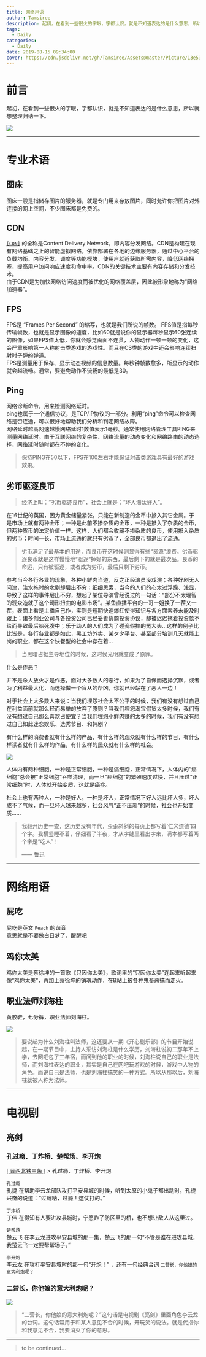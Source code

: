 ```yaml
---
title: 网络用语
author: Tamsiree
description: 起初，在看到一些很火的字眼，字都认识，就是不知道表达的是什么意思，所以就想整理归纳一下。
tags:
  - Daily
categories:
  - Daily
date: 2019-08-15 09:34:00
cover: https://cdn.jsdelivr.net/gh/Tamsiree/Assets@master/Picture/13e535eb4f3c0276170cab8f4878aa57ed5879b3.jpg
---
```


# 前言
起初，在看到一些很火的字眼，字都认识，就是不知道表达的是什么意思，所以就想整理归纳一下。

![](https://cdn.jsdelivr.net/gh/Tamsiree/Assets@master/Picture/upic_31528482_ZWxVYlJBeXBESTlpbm9Ib1diMHRGUT09_1571244105358.jpg)

---

# 专业术语
## 图床
图床一般是指储存图片的服务器，就是专门用来存放图片，同时允许你把图片对外连接的网上空间，不少图床都是免费的。  

## CDN
[`[CDN]`](https://tamsiree.com/Technical-Research/CDN/CDN/) 的全称是Content Delivery Network，即内容分发网络。CDN是构建在现有网络基础之上的智能虚拟网络，依靠部署在各地的边缘服务器，通过中心平台的负载均衡、内容分发、调度等功能模块，使用户就近获取所需内容，降低网络拥塞，提高用户访问响应速度和命中率。CDN的关键技术主要有内容存储和分发技术。  
由于CDN是为加快网络访问速度而被优化的网络覆盖层，因此被形象地称为“网络加速器”。

## FPS
FPS是 “Frames Per Second” 的缩写，也就是我们所说的帧数。
FPS值是指每秒传输帧数，也就是显示图像的速度，比如60就是说你的显示器每秒显示60张连续的图像，如果FPS值太低，你就会感觉画面不连贯，人物动作一顿一顿的变化，这会严重影响第一人称射击类游戏的游戏性。而且在CS类的游戏中还会影响连续扫射时子弹的弹道。  
FPS是测量用于保存、显示动态视频的信息数量。每秒钟帧数愈多，所显示的动作就会越流畅。通常，要避免动作不流畅的最低是30。

## Ping
网络诊断命令，用来检测网络延时。  
ping也属于一个通信协议，是TCP/IP协议的一部分。利用“ping”命令可以检查网络是否连通，可以很好地帮助我们分析和判定网络故障。  
网络延时越高网速越慢网络延时1数值表示1毫秒。通常使用网络管理工具PING来测量网络延时。由于互联网络的复杂性、网络流量的动态变化和网络路由的动态选择，网络延时随时都在不停的变化。

> 保持PING在50以下，FPS在100左右才能保证射击类游戏具有最好的游戏效果。

## 劣币驱逐良币

> 经济上叫：“劣币驱逐良币”，社会上就是：“坏人淘汰好人”。

在16世纪的英国，因为黄金储量紧张，只能在新制造的金币中掺入其它金属。于是市场上就有两种金币；一种是此前不掺杂质的金币，一种是掺入了杂质的金币，但两种货币的法定价值一样。这样，人们都会收藏不掺杂质的良币，使用掺入杂质的劣币；时间一长，市场上流通的就只有劣币了，全部良币都退出了流通。

> 劣币满足了最基本的用途，而良币在这时候则显得有些“资源”浪费。劣币驱逐良币就是这样慢慢地“驱逐”掉好的东西，最后剩下的就是最次品。良币的命运，只有被驱逐，或者成为劣币，最后只剩下劣币。

参考当今各行各业的现象，各种小鲜肉当道，反之正经演员没戏演；各种好剧无人问津，注水拖时的水剧却层出不穷；细细思索，当今的人们的心太过浮躁、浅显，导致了这样的事件层出不穷，想起了某位导演曾经说过的一句话：“部分不太理智的观众造就了这个畸形扭曲的电影市场”。某鱼直播平台的一哥一姐换了一茬又一茬，表面上看是主播自己作，实则是短期快速爆红使得知识与各方面素养未能及时跟上；诸多创业公司与各投资公司已经妥善协商投资协议，却被迟迟拖着投资款不给而导致最后胎死腹中；乐于助人的人们成为了碰瓷假摔的冤大头...这样的例子比比皆是，各行各业都是如此，黑工坊外卖、某夕夕平台、甚至部分培训几天就能上岗的职业，都在这个快餐型的社会中存在着...

> 当黑暗占据主导地位的时候，这时候光明就变成了原罪。

什么是作恶？

并不是杀人放火才是作恶，面对大多数人的恶行，如果为了自保而选择沉默，或者为了利益最大化，而选择做一个盲从的帮凶，你就已经站在了恶人一边！

对于社会上大多数人来说：当我们埋怨社会太不公平的时候，我们有没有想过自己在利益面前就那么轻而易举的放弃了原则？当我们埋怨淘宝假货太多时候，我们有没有想过自己那么喜欢占便宜？当我们埋怨小鲜肉赚的太多的时候，我们有没有想过自己如此迷恋娱乐、选秀节目、和韩剧？

有什么样的消费者就有什么样的产品，有什么样的观众就有什么样的节目，有什么样读者就有什么样的作品，有什么样的民众就有什么样的社会。

![](https://timgsa.baidu.com/timg?image&quality=80&size=b9999_10000&sec=1576069069083&di=1a8bee75a1fc71e489d425c2ca4ff7cf&imgtype=0&src=http%3A%2F%2Fn.sinaimg.cn%2Fsinacn%2Fw1280h720%2F20180307%2F9ffb-fxpwyhv4794756.jpg)

人体内有两种细胞，一种是正常细胞，一种是癌细胞，正常情况下，人体内的“癌细胞”总会被“正常细胞”吞噬清理，而一旦“癌细胞”的繁殖速度过快，并且压过“正常细胞”时，人体就开始变质，这就是癌症。

社会上也有两种人，一种是好人，一种是坏人，正常情况下好人远比坏人多，坏人成不了气候，而一旦坏人越来越多，社会风气“正不压邪”的时候，社会也开始变质……

> 我翻开历史一查，这历史没有年代，歪歪斜斜的每页上都写着‘仁义道德’四个字。我横竖睡不着，仔细看了半夜，才从字缝里看出字来，满本都写着两个字是“吃人”！
>   
> —— 鲁迅

---

# 网络用语
## 屁吃
屁吃是英文 `Peach` 的谐音  
意思就是不要做白日梦了，醒醒吧

## 鸡你太美
鸡你太美是蔡徐坤的一首歌《只因你太美》，歌词里的“只因你太美”连起来听起来像“鸡你太美“，再加上蔡徐坤的销魂动作，在B站上被各种鬼畜恶搞而走火。  

## 职业法师刘海柱
黄胶鞋，七分裤，职业法师刘海柱。  

![](http://www.jd-tv.com/uploads/allimg/190131/18-1Z131102245344.jpg)

> 要说起为什么刘海柱叫法师，这还要从一期《开心剧乐部》的节目开始说起，在一期节目中，主持人采访刘海柱是什么学历，刘海柱说初二那年不上学，去网吧包了三年宿，而问到他的职业的时候，刘海柱说自己的职业是法师，而刘海柱表达的职业，其实是自己在网吧玩游戏的时候，游戏中人物的角色。而说自己是法师，也是刘海柱搞笑的一种方式。所以从那以后，刘海柱就被人称为法师。

---

# 电视剧
## 亮剑
### 孔过瘾、丁炸桥、楚帮场、李开炮

[[ 晋西北铁三角 ]](https://tamsiree.com/Teleplay/亮剑/晋西北铁三角/) > 孔过瘾、丁炸桥、李开炮

`孔过瘾`  
孔捷 在帮助李云龙部队攻打平安县城的时候，听到太原的小鬼子都出动时，孔捷兴奋的说道：“过瘾呐，过瘾！这仗打的。”

`丁炸桥`  
丁伟 在得知有人要进攻县城时，宁愿炸了防区里的桥，也不想让敌人从这里过。

`楚帮场`  
楚云飞 在李云龙进攻平安县城的那一集，楚云飞的那一句“不管是谁在进攻县城，我楚云飞一定要帮帮场子。”

`李开炮`  
李云龙 在攻打平安县城时的那一句“开炮！” ，还有一句经典台词 `二营长，你他娘的意大利炮呢？`

### 二营长，你他娘的意大利炮呢？

![](http://5b0988e595225.cdn.sohucs.com/images/20180609/998039f93a344188885e74be03b5a0a3.jpeg)

> “二营长，你他娘的意大利炮呢？”这句话是电视剧《亮剑》里面角色李云龙的台词。这句话常用于和某人意见不合的时候，开玩笑的说法。就是代指你和我意见不合，我要消灭了你的意思。

---
> to be continued...
